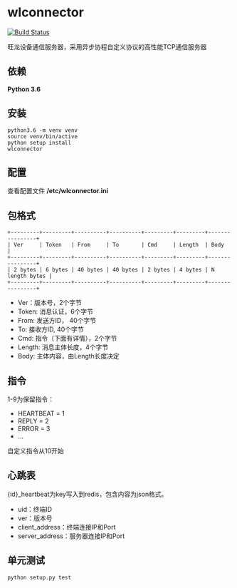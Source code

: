 # wlconnector

[![Build Status](https://www.travis-ci.org/erhuabushuo/wlconnector.svg?branch=master)](https://www.travis-ci.org/erhuabushuo/wlconnector)

旺龙设备通信服务器，采用异步协程自定义协议的高性能TCP通信服务器

## 依赖

**Python 3.6**

## 安装

    python3.6 -m venv venv
    source venv/bin/active
    python setup install
    wlconnector

## 配置

查看配置文件 **/etc/wlconnector.ini**

## 包格式

    +---------+---------+----------+----------+---------+---------+----------------+
    | Ver     | Token   | From     | To       | Cmd     | Length  | Body           |
    +---------+---------+----------+----------+---------+---------+----------------+
    | 2 bytes | 6 bytes | 40 bytes | 40 bytes | 2 bytes | 4 bytes | N length bytes |
    +---------+---------+----------+----------+---------+---------+----------------+

* Ver：版本号，2个字节
* Token: 消息认证，6个字节
* From: 发送方ID， 40个字节
* To: 接收方ID, 40个字节
* Cmd: 指令（下面有详情），2个字节
* Length: 消息主体长度，4个字节
* Body: 主体内容，由Length长度决定

## 指令

1-9为保留指令：

* HEARTBEAT = 1
* REPLY = 2
* ERROR = 3
* ...

自定义指令从10开始

## 心跳表

{id}_heartbeat为key写入到redis，包含内容为json格式。

* uid：终端ID
* ver：版本号
* client_address：终端连接IP和Port
* server_address：服务器连接IP和Port


## 单元测试

    python setup.py test
